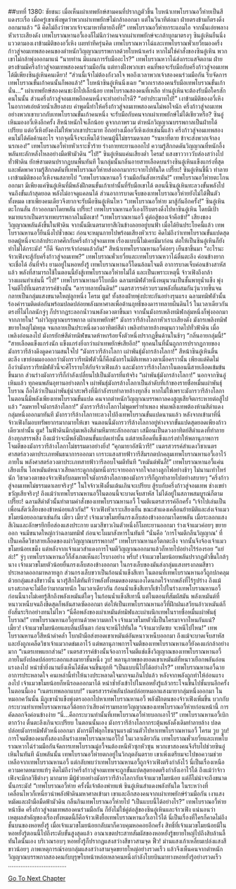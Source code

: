 ##บทที่ 1380: ชัยชนะ
เมื่อเห็นเผ่าเทพยักษ์สามคนที่ปรากฏตัวขึ้น ใบหน้าเทพโบราณอวี้ห่ายเป็นสีแดงระเรื่อ
เมื่อครู่เขาเพิ่งพูดว่าพวกเผ่าเทพยักษ์ไม่กล้าออกมา แต่ในวินาทีต่อมา ฝ่ายตรงข้ามก็ตรงดิ่งออกมาแล้ว
“ดี คิดไม่ถึงว่าพวกเจ้าจะมาหาที่ตายถึงที่!”
เทพโบราณอวี้ห่ายกระแอมไอ จากนั้นเอ่ยพลางหัวเราะเสียงดัง
เทพโบราณหานอวี้เองก็ไม่นึกว่าคนจากเผ่าเทพยักษ์จะกล้าบุกมาตรงๆ
ซินอู๋เหินยืนนิ่ง แววตามองเงาข้ามมิติของอวี่เหิง เผยท่าทีครุ่นคิด
เทพโบราณหวาไฉ่และเทพโบราณพั่วเยวี่ยมองครึ่งก้าวสู่จอมเทพสองคนของตำหนักวิญญาณบรรพกาลด้วยใบหน้าเคร่ง
หากไม่ใช่คำสั่งของซินอู๋เหิน พวกเขาไม่กล้าพุ่งออกมาแน่
“นายท่าน มีแผนการรับมืออะไร?”
เทพโบราณหวาไฉ่ส่งกระแสจิตถาม
ฝ่ายตรงข้ามมีครึ่งก้าวสู่จอมเทพสองคนร่วมมือกัน แต่ทางฝั่งพวกเขา คนที่พอจะรับมือกับครึ่งก้าวสู่จอมเทพได้มีเพียงซินอู๋เหินคนเดียว!
“ส่วนนี้เจ้าไม่ต้องกังวลใจ พอถึงเวลาพวกเจ้าสองคนร่วมมือกัน รีบจัดการเทพโบราณขั้นเก้าคนนั้นก็พอแล้ว!”
ใบหน้าซินอู๋เหินนิ่งเฉย
“พวกเราสองคนรับมือเทพโบราณขั้นเก้า นั่น…”
เผ่าเทพยักษ์สองคนชะงักไปเล็กน้อย
เทพโบราณสองคนที่เหลือ ท่านอู๋เหินจะต้องรับมือใครสักคนในนั้น ส่วนครึ่งก้าวสู่จอมเทพอีกคนหนึ่งจะทำอย่างไรดี?
“อย่าประมาทไป!”
เงาข้ามมิติของอวี่เหิงในอากาศเอ่ยด้วยน้ำเสียงสงบ
คำพูดนี้ทำให้ครึ่งก้าวสู่จอมเทพสองคนไม่พอใจนัก
ครึ่งก้าวสู่จอมเทพอย่างพวกเขาบวกกับเทพโบราณขั้นเก้าคนหนึ่ง จะรับมือกับคนจากเผ่าเทพยักษ์ไม่ได้เชียวหรือ?
ซินอู๋เหินมองอวี่เหิงอีกครั้ง สีหน้าหนักใจเล็กน้อย
ดูจากภาพรวม ตำหนักวิญญาณบรรพกาลเป็นฝ่ายได้เปรียบ แต่อวี่เหิงยังคงไม่ให้พวกเขาประมาท
อีกอย่างเมื่ออวี่เหิงเอ่ยเช่นนี้แล้ว ครึ่งก้าวสู่จอมเทพสองคนไม่ได้คัดค้านอะไร จากจุดนี้จึงจะเห็นได้ว่าคนผู้นี้ไม่ธรรมดาเลย
“รนหาที่ตาย ข้าจะส่งพวกเจ้าลงนรกเอง!”
เทพโบราณอวี้ห่ายหัวเราะชั่วร้าย ร่างกายทะยานออกไป ความรู้สึกกดดันวิญญาณที่หนักอึ้งพลันทะลักหลั่งไหลอย่างมืดฟ้ามัวดิน
“ไป!”
ซินอู๋เหินแค่นเสียงต่ำ
โครม!
แสงขาววาววับส่องสว่างไปทั่วฟ้าดิน ยักษ์สามตนปรากฏบนพื้นทันที
ในกลุ่มนั้นกลิ่นอายสายเลือดบนร่างซินอู๋เหินแข็งแกร่งที่สุด และพัดพาความรู้สึกกดดันที่เทพโบราณอวี้ห่ายส่งออกมากระจายไปทันใด
เปรี๊ยะ!
ซินอู๋เหินชี้นิ้ว ทำลายเงาข้ามมิติของอวี่เหิงจนสลายไป
“เทพโบราณหานอวี้ ร่วมมือกันสังหารมัน!”
เทพโบราณอวี้ห่ายตะโกนออกมา
มีเพียงแค่ซินอู๋เหินที่มีพลังฝึกตนขั้นเก้าเท่านั้นที่รับมือเขาได้
ตอนนี้ซินอู๋เหินทะลวงขั้นพลังไปจนถึงขั้นเก้าสุดยอด พลังไม่อาจดูแคลนได้ ส่วนอาการบาดเจ็บของเทพโบราณอวี้ห่ายยังไม่ได้ฟื้นตัวทั้งหมด เขาเพียงคนเดียวจึงยากจะรับมือซินอู๋เหินไหว
“เทพโบราณอวี้ห่าย มาสู้กันอีกครั้ง!”
ซินอู๋เหินตะโกนลั่น ก้าวออกมาโดยพลัน
เปรี๊ยะ!
เทพโบราณหานอวี้เองก็รีบตรงดิ่งไปหาซินอู๋เหิน โดยมีเป้าหมายแรกเป็นตราเทพบรรพกาลในมือเขา!
“เทพโบราณหานอวี้ คู่ต่อสู้ของเจ้าคือข้า!”
เสียงของวิญญาณพลันดังขึ้นในฟ้าดิน
จากนั้นมีเนตรมายาสีเงินข้างลอยอยู่บนฟ้า
เมื่อได้ยินประโยคนี้แล้ว เทพโบราณหานอวี้ยืนนิ่งไปชั่วขณะ ก่อนจะหมุนกายไปพร้อมเสียงหัวเราะ
คิดไม่ถึงว่าเทพโบราณขั้นแปดสุดยอดผู้หนึ่งจะกล้าประกาศศึกกับครึ่งก้าวสู่จอมเทพ
เรื่องแบบนี้ไม่เคยมีมาก่อน ต่อให้เป็นซินอู๋เหินก็ยังทำไม่ได้กระมัง!
“ก็ดี จัดการเจ้าก่อนแล้วกัน!”
สีหน้าเทพโบราณหานอวี้ค่อยๆ เย็นชาขึ้นมา
“อะไรนะ จ้าวเฟิงจะสู้กับครึ่งก้าวสู่จอมเทพ?”
เทพโบราณพั่วเยวี่ยและเทพโบราณหวาไฉ่ตื่นตะลึง ค่อนข้างยากจะเชื่อได้
อันที่จริง ยามอยู่ในหอหยั่งรู้ เทพโบราณหานอวี้โดนล้อมโจมตี อาการบาดเจ็บค่อนข้างสาหัสแล้ว พลังที่สามารถใช้ในตอนนี้ยังสู้เทพโบราณอวี้ห่ายไม่ได้
และเป็นเพราะเหตุนี้ จ้าวเฟิงถึงกล้าวางแผนทำเช่นนี้
“ไป!”
เทพโบราณหานอวี้โบกมือ ฉลามทมิฬตัวหนึ่งหมุนวนเป็นชั้นพายุน้ำแข็ง พุ่งโจมตีไปที่เนตรสวรรค์ข้างนั้น
“ดาราทลายผืนดิน!”
เนตรสวรรค์รวบรวมพลังที่ผสมกันวุ่นวายขึ้นจนกลายเป็นกลุ่มแสงขนาดใหญ่ลูกหนึ่ง
โครม ตูม!
ทั้งสองฝ่ายพุ่งปะทะกันอย่างรุนแรง ฉลามทมิฬตัวนั้นร้องคำรามติดต่อกันพร้อมปลดปล่อยพลังมหาศาลเพื่อต้านฤทธิ์ของดาราทลายผืนดินไว้
ในเวลาเดียวกัน ตรงที่ไม่ไกลนักจู่ๆ ก็ปรากฏระลอกน้ำวนพลังดวงตาขึ้นมา
จากนั้นมังกรเพลิงทมิฬกลุ่มหนึ่งก็พุ่งออกมาจากภายใน!
“เผ่าวิญญาณบรรพกาล เผ่าเทพยักษ์!”
มังกรวารีล้างโลกาหัวเราะเสียงดัง มังกรเพลิงทมิฬขยายใหญ่ไม่หยุด จนกลายเป็นประหนึ่งดวงอาทิตย์สีดำ เพลิงทำลายล้างหมุนกวาดไปทั่วฟ้าดิน
เมื่อเพลิงอ่อนลงไป มังกรยักษ์สีดำทมิฬขนาดห้าหกร้อยจั้งตัวหนึ่งปรากฏขึ้นด้านในช้าๆ
“กลิ่นอายกลุ่มนี้!”
“สายเลือดแข็งแกร่งนัก แข็งแกร่งยิ่งกว่าเผ่าเทพยักษ์เสียอีก!”
ทุกคนในที่นั้นถูกการปรากฏกายของมังกรวารีล้างดึงดูดความสนใจไป
“มังกรวารีล้างโลกา เผ่าพันธุ์มังกรล้างโลกา!”
สีหน้าซินอู๋เหินตื่นตะลึง
เขาย่อมมองออกว่ามังกรวารีทมิฬตัวนี้ก็คือมังกรในมิติเทพลวงตาเมื่อคราวนั้น
เพียงแต่คิดไม่ถึงว่ามังกรวารีทมิฬตัวนี้จะศิโรราบให้กับจ้าวเฟิงแล้ว
และมังกรวารีล้างโลกาในตอนนี้สายเลือดเข้มข้นขึ้นมาก ส่วนร่างมังกรวารีก็กำลังเปลี่ยนไปเป็นมังกรที่แท้จริง
“เผ่าพันธุ์มังกรล้างโลกา!”
นอกจากซินอู๋เหินแล้ว ทุกคนพลันอุทานอย่างตกใจ
เผ่าพันธุ์มังกรล้างโลกาเป็นลำดับที่เก้าของรายชื่อหมื่นเผ่าพันธุ์โบราณ ถือได้ว่าเป็นเผ่าพันธุ์น่าสะพรึงที่มีกำลังรบทำลายล้างทุกสิ่ง
หากไม่ใช่เพราะมังกรวารีล้างโลกาในตอนนี้มีพลังเพียงเทพโบราณขั้นแปด คนจากตำหนักวิญญาณบรรพกาลคงสูญเสียจิตกระหายต่อสู้ไปแล้ว
“ลมหายใจมังกรล้างโลกา!”
มังกรวารีล้างโลกาไม่พูดพร่ำทำเพลง พ่นเพลิงเทพต้องห้ามสีดำแดงกลุ่มหนึ่งออกมาทันที
มังกรวารีล้างโลกาทะลวงไปถึงเทพโบราณขั้นแปดนานแล้ว หลังจากเข้ามาที่นี่ จ้าวเฟิงก็มอบทรัพยากรมากมายให้เขา จนตอนนี้มังกรวารีล้างโลกาอยู่ห่างจากขั้นแปดสุดยอดเพียงก้าวเดียวเท่านั้น
ตูม!
ในฟ้าดินมีกลุ่มเพลิงสีดำมหึมาทะลักออกมา เสมือนเป็นดวงอาทิตย์สีดำแดงที่ทำลายล้างทุกสรรพสิ่ง
ถึงแม้ว่าจะมีพลังฝึกตนขั้นแปดเท่านั้น แต่สายเลือดที่แข็งแกร่งทำให้พลานุภาพการโจมตีของมังกรวารีล้างโลกาไม่ธรรมดาอย่างยิ่ง!
“คุกมายาอัสนีวารี!”
เนตรสวรรค์สำแดงวิชาเนตรศาสตร์ลวงตาประเภทพันธนาการออกมา
เกราะแสงสายฟ้าวารีสีมรกตปกคลุมเทพโบราณหานอวี้เอาไว้ภายใน พลังศาสตร์ลวงตาประเภทสายฟ้าวารีลอบโจมตีทันที
“เหมันต์พันลี้!”
เทพโบราณหานอวี้แค่นเสียงเย็น ไอเหมันต์หนาวเสียดกระดูกกลุ่มหนึ่งกระจายออกจากใจกลางลูกไฟอย่างช้าๆ
ไม่นานเท่าไหร่นัก วิชาดวงตาของจ้าวเฟิงกับลมหายใจมังกรล้างโลกาของมังกรวารีก็ถูกทำลายไปอย่างสบายๆ
“ครึ่งก้าวสู่จอมเทพไม่ธรรมดาเลยจริงๆ!”
ในใจจ้าวเฟิงตื่นเต้นเกินจะเปรียบ
สู้รบกับครึ่งก้าวสู่จอมเทพ ช่างเขย่าขวัญเสียจริงๆ!
ถึงแม้ว่าเทพโบราณหานอวี้ในตอนนี้จะบาดเจ็บสาหัส ไม่ได้อยู่ในสภาพสมบูรณ์ก็ตาม
เปรี๊ยะ!
ฉลามสีดำตัวนั้นทำตามคำสั่งของเทพโบราณหานอวี้ โจมตีเนตรสวรรค์อีกครั้ง
“เจ้าไปเล่นเป็นเพื่อนสัตว์เลี้ยงของข้าหน่อยแล้วกัน!”
จ้าวเฟิงหัวเราะเสียงเย็น ขณะสำแดงเคลื่อนย้ายมิติและส่งเจ้าแมวขโมยน้อยออกมาเช่นกัน
เมี้ยว เมี้ยว!
เจ้าแมวขโมยยื่นกรงเล็บสองข้างออกมาโดยพลัน เมื่อระลอกแสงสีเงินและอักษรยึกยือส่องแสงประกาย แมวสีขาวเงินตัวหนึ่งก็โผทะยานออกมา
ร่างเจ้าแมวค่อยๆ ขยายออก จนมีขนาดใหญ่กว่าฉลามทมิฬ ก่อนจะโผมาสังหารในทันที
“นั่นคือ ‘การโจมตีกลืนวิญญาณ’ ที่เป็นเคล็ดวิชาสายเลือดของเผ่าวิญญาณบรรพกาล!”
เทพโบราณหานอวี้ตกตะลึง จากนั้นจึงจ้องเจ้าแมวขโมยน้อยเขม็ง
แต่หลังจากเจ้าแมวสำแดงการโจมตีวิญญาณออกมาแล้วก็หายไปอย่างไร้ร่องรอย
“แย่ล่ะ!”
จู่ๆ เทพโบราณหานอวี้ก็สังเกตเห็นอะไรบางอย่าง
พรึ่บ!
เจ้าแมวขโมยน้อยพลันปรากฏตัวขึ้นใกล้ๆ นาง
เจ้าแมวขโมยตัวน้อยยื่นกรงเล็บสองข้างออกมา ในกรงเล็บของมันส่งกลุ่มแสงทรงกลมสีขาวประหลาดออกมาหลายลูก ส่วนกรงเล็บขวาเป็นก้อนน้ำแข็งสีเทา
ในตอนที่เทพโบราณหานอวี้ถูกปกคลุมด้วยกลุ่มแสงสีขาวนั้น นางรู้สึกได้ทันทีว่าพลังทั้งหมดของตนเองโดนกดไว้จากพลังที่ไร้รูปร่าง ถึงแม้แรงสะกดจะไม่ถือว่ามากมายนัก
ในเวลาเดียวกัน ก้อนน้ำแข็งสีเทาก็เข้าไปในร่างเทพโบราณหานอวี้
ก่อนนี้นางไม่เคยรู้สึกถึงพลังเหมันต์ใดๆ ในก้อนน้ำแข็งสีเทานี้ แต่ในตอนที่สัมผัสมัน พลังเหมันต์ที่หนาวเหน็บจนถึงขีดสุดก็พลันสาดซัดออกมา
ต่อให้เป็นเทพโบราณหานอวี้ที่ฝึกฝนเสวียนอ้าวเหมันต์ก็ยังสั่นระริกอย่างทนไม่ไหว
“นี่คือพลังของเผ่าเหมันต์ทมิฬและเผ่าผนึกเทพในรายชื่อหมื่นเผ่าพันธุ์โบราณ!”
เทพโบราณหานอวี้อุทานด้วยความตกใจ เจ้าแมวขโมยตัวนี้เป็นใครมาจากไหนกันแน่?
เมี้ยว!
เจ้าแมวขโมยน้อยแลบลิ้นปลิ้นตา ก่อนจะหนีไปทันใด
“เจ้าแมวบัดซบ จะหนีไปไหน!”
เทพโบราณหานอวี้สีหน้าดำคล้ำ โบกฝ่ามือส่งยอดเขาเหมันต์อันหนาวเหน็บออกมา
ถึงแม้จะบาดเจ็บสาหัส และยังถูกเคล็ดวิชาเจ้าแมวกดข่มเอาไว้ แต่พลานุภาพการโจมตีของเทพโบราณหานอวี้ยังคงแก่กล้าอย่างมาก
“เนตรเทพแยกส่วน!”
เนตรสวรรค์ข้างนั้นจ้องการโจมตีแช่แข็งวิญญาณของเทพโบราณหานอวี้ ภายในยังปลดปล่อยระลอกแสงมายาชั้นหนึ่ง
วูบ!
พลานุภาพของยอดเขาเหมันต์ที่หนาวเยือกพลันอ่อนแรงลงไป หนำซ้ำยิ่งนานยิ่งเห็นได้ชัดเจนขึ้นทุกที
“เป็นแบบนี้ไปได้อย่างไร?”
เทพโบราณหานอวี้ฉายอาการประหลาดใจ
คนเหล่านี้ทำให้นางประหลาดใจมากจนเกินไปแล้ว
หลังจากพลังถูกทำให้อ่อนแรงลงไป เจ้าแมวขโมยน้อยก็หนีรอดออกมาได้ หนำซ้ำยังเข้าไปในหอหยั่งรู้แล้วกระโจนขึ้นไปชั้นบนอีกครั้ง
ในตอนนี้เอง
“เนตรเทพลอกแบบ!”
เนตรสวรรค์พลันปลดปล่อยหมอกแสงมายากลุ่มหนึ่งออกมา
ในหมอกควันนั้น มีภูเขาน้ำแข็งพุ่งตรงออกไปหาเทพโบราณหานอวี้
พลังฝึกตนของจ้าวเฟิงเพิ่มขึ้น บวกกับกระบวนท่าเทพโบราณหานอวี้ด้อยกว่าเสียงคำรามทลายวิญญาณของเทพโบราณอวี้ห่ายก่อนหน้านี้ การคัดลอกจึงค่อนข้างง่าย
“นี่…คือกระบวนท่านั้นที่เทพโบราณอวี้ห่ายบอกเอาไว้!”
เทพโบราณหานอวี้เบิกตากว้าง ตื่นตะลึงเกินจะเปรียบ
ในตอนนั้นเอง มังกรวารีล้างโลกากระตุ้นพลังดั้งเดิมทำลายล้าง ปลดปล่อยมังกรทมิฬตัวหนึ่งออกมา มังกรมีไฟลุกโชนรุนแรงม้วนตัวไปหาเทพโบราณหานอวี้
โครม วูบ วูบ!
การโจมตีของคนทั้งสองกลืนร่างเทพโบราณหานอวี้ไป
ในเวลาเดียวกัน เทพโบราณพั่วเยวี่ยและเทพโบราณหวาไฉ่ร่วมมือกันจัดการเทพโบราณมู่อวี้จนต้องหนีหัวซุกหัวซุน
พวกเขาสองคนจึงรีบไปช่วยซินอู๋เหินในทันที
ฉับพลันนั้น เทพโบราณอวี้ห่ายตกอยู่ในวิกฤตอันตราย
เขาเพิ่งเตรียมจะไปขอความช่วยเหลือจากเทพโบราณหานอวี้ แต่กลับพบว่าเทพโบราณหานอวี้ถูกจ้าวเฟิงตรึงกำลังไว้
นี่เป็นเรื่องเหนือความคาดหมายแท้ๆ คิดไม่ถึงว่าครึ่งก้าวสู่จอมเทพจะถูกขั้นแปดสุดยอดตรึงกำลังเอาไว้ได้
ถึงแม้ว่าจ้าวเฟิงจะมีกลวิธีต่างๆ มากมาย มีผู้ช่วยอย่างมังกรวารีล้างโลกากับเจ้าแมวขโมยน้อย แต่ก็ไม่น่าจะถึงขนาดนั้นกระมัง!
“เทพโบราณอวี้ห่าย ครั้งนี้เจ้าต้องพ่ายแพ้
ซินอู๋เหินสำแดงพลังทันใด ในระหว่างที่เคลื่อนไหวก็เหนี่ยวนำพลังฟ้าดินมหาศาลเข้ามา
เขาและอีกสองคนจากเผ่าเทพยักษ์ร่วมมือกัน เงาแสงหมัดและฝ่ามือมืดฟ้ามัวดิน กลืนกินเทพโบราณอวี้ห่ายไป
“เป็นแบบนี้ได้อย่างไร?”
เทพโบราณอวี้ห่ายหน้าซีด
ครึ่งก้าวสู่จอมเทพสองคนร่วมมือกัน ก็ยังไม่ใช่คู่ต่อสู้ของซินอู๋เหินและจ้าวเฟิง
แน่นอนว่าเหตุผลสำคัญของเรื่องทั้งหมดนี้ก็คือจ้าวเฟิงยื้อเทพโบราณหานอวี้เอาไว้ได้ นี่เป็นเรื่องที่ใครก็คาดไม่ถึง
ชั้นบนของหอหยั่งรู้ เมื่อเจ้าแมวขโมยน้อยกลับมาก็ควบคุมหอคอยอีกครั้ง
สิทธิ์ที่เจ้าแมวขโมยน้อยมีในหอหยั่งรู้ตอนนี้ไปถึงระดับขั้นสูงสุดแล้ว อาณาเขตประสาทสัมผัสของหอหยั่งรู้ขยายใหญ่ไปถึงสิบล้านลี้
ทันใดนั้นเอง บริเวณรอบๆ หอหยั่งรู้ก็ปรากฏแสงสว่างสีขาวสามจุด
ฟิ้ว!
ม่านแสงเก้าเหลี่ยมเปล่งแสงสีขาวน้อยๆ ภาพเหตุการณ์รอบกลุ่มแสงสว่างสามจุดขยายใหญ่อย่างรวดเร็ว
แล้วจึงเห็นคนจากตำหนักวิญญาณบรรพกาลสองคนกับบุรุษใบหน้าหล่อเหลาคนหนึ่งกำลังโบยบินมาทางหอหยั่งรู้อย่างรวดเร็ว
.................................


[Go To Next Chapter]( ./237.md)